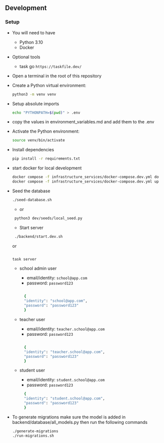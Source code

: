 ## Development

### Setup

- You will need to have

  - Python 3.10
  - Docker

- Optional tools
    - task go `https://taskfile.dev/`
  
- Open a terminal in the root of this repository

- Create a Python virtual environment:

  ```bash
  python3 -m venv venv
  ```
- Setup absolute imports
  ```bash
  echo "PYTHONPATH=$(pwd)" > .env
  ```
- copy the values in environment_variables.md and add them to the .env

- Activate the Python environment:

  ```bash
  source venv/bin/activate
  ```

- Install dependencies

  ```bash
  pip install -r requirements.txt
  ```
- start docker for local development
  ```bash
  docker compose -f infrastructure_services/docker-compose.dev.yml down
  docker compose -f infrastructure_services/docker-compose.dev.yml up
  ```
- Seed the database
  
  ```bash
  ./seed-database.sh 
  ```
  - or 
  ```bash
   python3 dev/seeds/local_seed.py
  ```
  - Start server

  ```bash
   ./backend/start.dev.sh
   ```
   or 

  ```bash
  
  task server
  ```
  
  - school admin user
    - email/identity: `school@app.com`
    - password: `password123`


    ```bash

      {
      "identity": "school@app.com",
      "password": "password123"
      }

    ```

  - teacher user
    - email/identity: `teacher.school@app.com`
    - password: `password123`


    ```bash

      {
      "identity": "teacher.school@app.com",
      "password": "password123"
      }

    ```
    

  - student user
    - email/identity: `student.school@app.com`
    - password: `password123`



    ```bash
      {
      "identity": "student.school@app.com",
      "password": "password123"
      }
    ```

- To generate migrations make sure the model is added in backend/database/all_models.py then run the following commands

  ```bash
  ./generate-migrations
  ./run-migrations.sh
  ```
